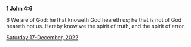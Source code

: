 **1 John 4:6**

6 We are of God: he that knoweth God heareth us; he that is not of God heareth not us. Hereby know we the spirit of truth, and the spirit of error.

[Saturday 17-December, 2022](https://t.me/s/daily_scripture)
